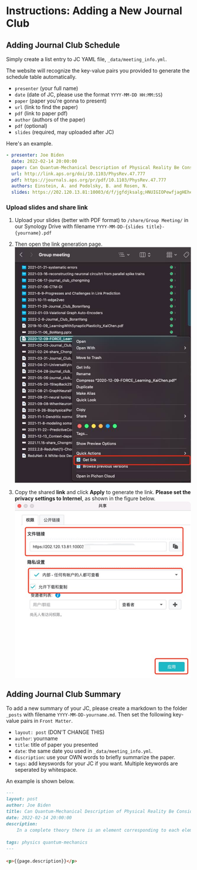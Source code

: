 # Instructions: Adding a New Journal Club

## Adding Journal Club Schedule

Simply create a list entry to JC YAML file, `_data/meeting_info.yml`.

The website will recognize the key-value pairs you provided to generate the schedule table automatically.

- `presenter` (your full name)
- `date` (date of JC, please use the format `YYYY-MM-DD HH:MM:SS`)
- `paper` (paper you're gonna to present)
- `url` (link to find the paper)
- `pdf` (link to paper pdf)
- `author` (authors of the paper)
- `pdf` (optional)
- `slides` (required, may uploaded after JC)

Here's an example.

```yaml
- presenter: Joe Biden
  date: 2022-02-14 20:00:00
  paper: Can Quantum-Mechanical Description of Physical Reality Be Considered Complete?
  url: http://link.aps.org/doi/10.1103/PhysRev.47.777
  pdf: https://journals.aps.org/pr/pdf/10.1103/PhysRev.47.777
  authors: Einstein, A. and Podolsky, B. and Rosen, N.
  slides: https://202.120.13.81:10003/d/f/jgfdjksalg;HNUIGIOPewfjagHEheHpqnfioap
```

### Upload slides and share link

1. Upload your slides (better with PDF format) to `/share/Group Meeting/` in our Synology Drive with filename `YYYY-MM-DD-{slides title}-{yourname}.pdf`

2. Then open the link generation page. <br/>
  ![get-link](gen-link.jpg)

3. Copy the shared **link** and click **Apply** to generate the link. **Please set the privacy settings to Internel**, as shown in the figure below.<br/>
  ![copy-link](copy-link.jpg)

## Adding Journal Club Summary

To add a new summary of your JC, please create a markdown to the folder `_posts` with filename `YYYY-MM-DD-yourname.md`. Then set the following key-value pairs in `Front Matter`.

- `layout: post` (DON'T CHANGE THIS)
- `author`: yourname
- `title`: title of paper you presented
- `date`: the same date you used in `_data/meeting_info.yml`.
- `discription`: use your OWN words to briefly summarize the paper.
- `tags`: add keyswords for your JC if you want. Multiple keywords are seperated by whitespace.

An example is shown below.

```markdown
---
layout: post
author: Joe Biden
title: Can Quantum-Mechanical Description of Physical Reality Be Considered Complete?
date: 2022-02-14 20:00:00
description: 
    In a complete theory there is an element corresponding to each element of reality. A sufficient condition for the reality of a physical quantity is the possibility of predicting it with certainty, without disturbing the system. In quantum mechanics in the case of two physical quantities described by non-commuting operators, the knowledge of one precludes the knowledge of the other. Then either (1) the description of reality given by the wave function in quantum mechanics is not complete or (2) these two quantities cannot have simultaneous reality. Consideration of the problem of making predictions concerning a system on the basis of measurements made on another system that had previously interacted with it leads to the result that if (1) is false then (2) is also false. One is thus led to conclude that the description of reality as given by a wave function is not complete.

tags: physics quantum-mechanics
---

<p>{{page.description}}</p>

```
